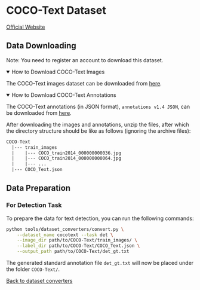 # COCO-Text Dataset
[Official Website](https://rrc.cvc.uab.es/?ch=5)

## Data Downloading

Note: You need to register an account to download this dataset.

<details open markdown>
<summary>How to Download COCO-Text Images</summary>

The COCO-Text images dataset can be downloaded from [here](https://rrc.cvc.uab.es/?ch=5&com=downloads).

</details>

<details open markdown>
<summary>How to Download COCO-Text Annotations</summary>

The COCO-Text annotations (in JSON format), `annotations v1.4 JSON`, can be downloaded from [here](https://rrc.cvc.uab.es/?ch=5&com=downloads).

</details>

After downloading the images and annotations, unzip the files, after which the directory structure should be like as follows (ignoring the archive files):
```txt
COCO-Text
  |--- train_images
  |    |--- COCO_train2014_000000000036.jpg
  |    |--- COCO_train2014_000000000064.jpg
  |    |--- ...
  |--- COCO_Text.json
```

## Data Preparation

### For Detection Task

To prepare the data for text detection, you can run the following commands:

```bash
python tools/dataset_converters/convert.py \
    --dataset_name cocotext --task det \
    --image_dir path/to/COCO-Text/train_images/ \
    --label_dir path/to/COCO-Text/COCO_Text.json \
    --output_path path/to/COCO-Text/det_gt.txt
```

The generated standard annotation file `det_gt.txt` will now be placed under the folder `COCO-Text/`.

[Back to dataset converters](converters.md)
